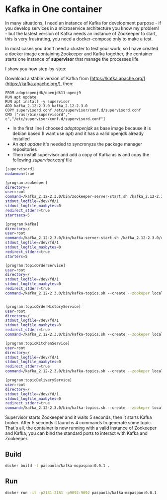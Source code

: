 Kafka in One container
======================

In many situations, I need an instance of Kafka for development purpose - if you develop services in a microservice architecture you know my problem! - but the lastest version of Kafka needs an instance of Zookeeper to start, this is very frustrating, you need a docker-compose only to make a test.

In most cases you don't need a cluster to test your work, so I have created a docker image containing Zookeeper and Kafka together, the container starts one instance of **supervisor** that manage the processes life.

I show you how step-by-step:

Download a stable version of Kafka from [https://kafka.apache.org/](https://kafka.apache.org/), then:

```docker
FROM adoptopenjdk/openjdk11-openj9
RUN apt update
RUN apt install -y supervisor
ADD kafka_2.12-2.3.0 kafka_2.12-2.3.0
COPY supervisord.conf /etc/supervisor/conf.d/supervisord.conf
CMD ["/usr/bin/supervisord","-c","/etc/supervisor/conf.d/supervisord.conf"]
```

* In the first line I choosed *adoptopenjdk* as base image because it is debian based (I want use *apt*) and it has a valid openjdk already installed
* An *apt update* it's needed to syncronyze the package manager repositories
* Then install supervisor and add a copy of Kafka as is and copy the following *supervisor.conf* file

```sh
[supervisord]
nodaemon=true

[program:zookeeper]
directory=/
user=root
command=/kafka_2.12-2.3.0/bin/zookeeper-server-start.sh /kafka_2.12-2.3.0/config/zookeeper.properties
stdout_logfile=/dev/fd/1
stdout_logfile_maxbytes=0
redirect_stderr=true
startsecs=5

[program:kafka]
directory=/
user=root
command=/kafka_2.12-2.3.0/bin/kafka-server-start.sh /kafka_2.12-2.3.0/config/server.properties
stdout_logfile=/dev/fd/1
stdout_logfile_maxbytes=0
redirect_stderr=true
starters=5

[program:topicOrderService]
user=root
directory=/
stdout_logfile=/dev/fd/1
stdout_logfile_maxbytes=0
redirect_stderr=true
command=/kafka_2.12-2.3.0/bin/kafka-topics.sh --create --zookeper localhost:2181 --replication-factor 1 --partitions 1 --topic orderservice


[program:topicOrderHistoryService]
user=root
directory=/
stdout_logfile=/dev/fd/1
stdout_logfile_maxbytes=0
redirect_stderr=true
command=/kafka_2.12-2.3.0/bin/kafka-topics.sh --create --zookeper localhost:2181 --replication-factor 1 --partitions 1 --topic orderhistoryservice

[program:topicKitchenService]
user=root
directory=/
stdout_logfile=/dev/fd/1
stdout_logfile_maxbytes=0
redirect_stderr=true
command=/kafka_2.12-2.3.0/bin/kafka-topics.sh --create --zookeper localhost:2181 --replication-factor 1 --partitions 1 --topic kitchenservice

[program:topicDeliveryService]
user=root
directory=/
stdout_logfile=/dev/fd/1
stdout_logfile_maxbytes=0
redirect_stderr=true
command=/kafka_2.12-2.3.0/bin/kafka-topics.sh --create --zookeper localhost:2181 --replication-factor 1 --partitions 1 --topic deliveryservice
```

Supervisor starts Zookeeper and it waits 5 seconds, then it starts Kafka broker. 
After 5 seconds it launchs 4 commands to generate some topic. That's all, the container is now running with a valid instance of Zookeeper and Kafka, you can bind the standard ports to interact with Kafka and Zookeeper.

Build
-----

```bash
docker build -t paspaola/kafka-mcpaspao:0.0.1 .
```

Run
---

```bash
docker run -it -p2181:2181 -p9092:9092 paspaola/kafka-mcpaspao:0.0.1
```

